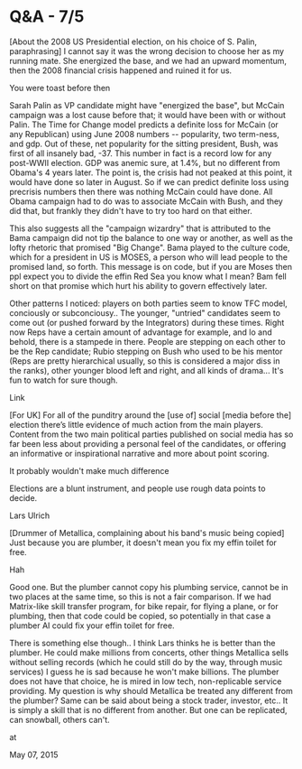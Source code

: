 # Q&A - 7/5
[About the 2008 US Presidential election, on his choice of S. Palin, paraphrasing] I cannot say it was the wrong decision to choose her as my running mate. She energized the base, and we had an upward momentum, then the 2008 financial crisis happened and ruined it for us.

You were toast before then

Sarah Palin as VP candidate might have "energized the base", but McCain campaign was a lost cause before that; it would have been with or without Palin. The Time for Change model predicts a definite loss for McCain (or any Republican) using June 2008 numbers -- popularity, two term-ness, and gdp. Out of these, net popularity for the sitting president, Bush, was first of all insanely bad, -37. This number in fact is a record low for any post-WWII election. GDP was anemic sure, at 1.4%, but no different from Obama's 4 years later. The point is, the crisis had not peaked at this point, it would have done so later in August. So if we can predict definite loss using precrisis numbers then there was nothing McCain could have done. All Obama campaign had to do was to associate McCain with Bush, and they did that, but frankly they didn't have to try too hard on that either.

This also suggests all the "campaign wizardry" that is attributed to the Bama campaign did not tip the balance to one way or another, as well as the lofty rhetoric that promised "Big Change". Bama played to the culture code, which for a president in US is MOSES, a person who will lead people to the promised land, so forth. This message is on code, but if you are Moses then ppl expect you to divide the effin Red Sea you know what I mean? Bam fell short on that promise which hurt his ability to govern effectively later.

Other patterns I noticed: players on both parties seem to know TFC model, conciously or subconciousy.. The younger, "untried" candidates seem to come out (or pushed forward by the Integrators) during these times. Right now Reps have a certain amount of advantage for example, and lo and behold, there is a stampede in there. People are stepping on each other to be the Rep candidate; Rubio stepping on Bush who used to be his mentor (Reps are pretty hierarchical usually, so this is considered a major diss in the ranks), other younger blood left and right, and all kinds of drama... It's fun to watch for sure though.

Link

[For UK] For all of the punditry around the [use of] social [media before the] election there’s little evidence of much action from the main players. Content from the two main political parties published on social media has so far been less about providing a personal feel of the candidates, or offering an informative or inspirational narrative and more about point scoring.

It probably wouldn't make much difference

Elections are a blunt instrument, and people use rough data points to decide.

Lars Ulrich

[Drummer of Metallica, complaining about his band's music being copied] Just because you are plumber, it doesn't mean you fix my effin toilet for free.

Hah

Good one. But the plumber cannot copy his plumbing service, cannot be in two places at the same time, so this is not a fair comparison. If we had Matrix-like skill transfer program, for bike repair, for flying a plane, or for plumbing, then that code could be copied, so potentially in that case a plumber AI could fix your effin toilet for free.

There is something else though.. I think Lars thinks he is better than the plumber. He could make millions from concerts, other things Metallica sells without selling records (which he could still do by the way, through music services) I guess he is sad because he won't make billions. The plumber does not have that choice, he is mired in low tech, non-replicable service providing. My question is why should Metallica be treated any different from the plumber? Same can be said about being a stock trader, investor, etc.. It is simply a skill that is no different from another. But one can be replicated, can snowball, others can't.








at

May 07, 2015















